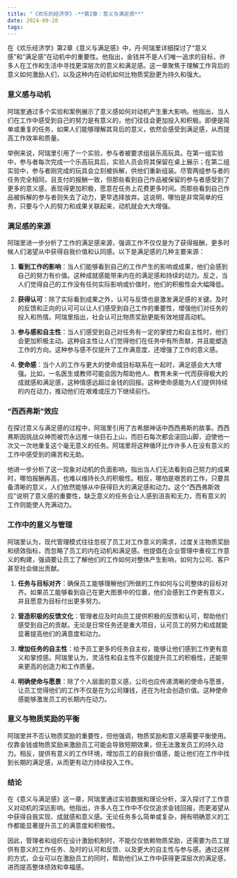 ```yaml
---
title: "《欢乐的经济学》-**第2章：意义与满足感**"
date: 2024-09-28
tags: 
---
```

在《欢乐经济学》第2章《意义与满足感》中，丹·阿瑞里详细探讨了“意义感”和“满足感”在动机中的重要性。他指出，金钱并不是人们唯一追求的目标，许多人在工作和生活中寻找更深层次的意义和满足感。这一章聚焦于理解工作背后的意义如何激励人们，以及这种内在动机如何比物质奖励更为持久和强大。

### 意义感与动机

阿瑞里通过多个实验和案例展示了意义感如何对动机产生重大影响。他指出，当人们在工作中感受到自己的努力是有意义的，他们往往会更加投入和积极。即便是简单或重复的任务，如果人们能够理解其背后的意义，依然会感受到满足感，从而提高工作效率和质量。

举例来说，阿瑞里引用了一个实验，参与者被要求组装乐高玩具。在第一组实验中，参与者每次完成一个乐高玩具后，实验人员会将其保留在桌上展示；在第二组实验中，参与者刚完成的玩具会立刻被拆解，供他们重新组装。尽管两组参与者的任务完全相同，且支付的报酬一致，但那些看到自己作品被保留的参与者感受到了更多的意义感，表现得更加积极，愿意在任务上花费更多时间。而那些看到自己作品被拆解的参与者则失去了动力，更早选择放弃。这说明，哪怕是非常简单的任务，只要与个人的努力和成果关联起来，动机就会大大增强。

### 满足感的来源

阿瑞里进一步分析了工作的满足感来源，强调工作不仅仅是为了获得报酬，更多时候人们渴望从中获得自我价值和认同感。以下是满足感的几种主要来源：

1. **看到工作的影响**：当人们能够看到自己的工作产生的影响或成果，他们会感到自己的努力有价值。这种成就感能带来内在的满足感和持续的动力。反之，当人们觉得自己的工作没有任何实际影响或价值时，他们的积极性会大幅降低。

2. **获得认可**：除了实际看到成果之外，认可与反馈也是激发满足感的关键。及时的反馈和正向的认可可以让人们感受到自己工作的重要性，增强他们对任务的投入和热情。阿瑞里指出，社会认可比物质奖励更能有效地提高动机。

3. **参与感和自主性**：当人们感受到自己对任务有一定的掌控力和自主性时，他们会更加积极主动。这种自主性让人们觉得他们在任务中有所贡献，并且能塑造工作的方向。这种参与感不仅提升了工作满意度，还增强了工作的意义感。

4. **使命感**：当个人的工作与更大的使命或目标联系在一起时，满足感会大大增强。比如，一名医生或教师可能会因为帮助他人、教育未来一代而获得极大的成就感和满足感，这种情感远超过金钱的回报。这种使命感能为人们提供持续的内在动力，推动他们在艰难或压力下继续前行。

### “西西弗斯”效应

在探讨意义与满足感的过程中，阿瑞里引用了古希腊神话中西西弗斯的故事。西西弗斯因挑战众神而被罚永远推一块巨石上山，而巨石每次都会滚回山脚，迫使他一次又一次地重复这个毫无意义的任务。阿瑞里将这种循环比作许多人在没有意义的工作中感受到的痛苦和无助。

他进一步分析了这一现象对动机的负面影响，指出当人们无法看到自己努力的成果时，哪怕报酬再高，也难以维持长久的积极性。相反，哪怕是艰苦的工作，只要具备清晰的意义，人们依然能够从中获得巨大的满足感和动力。这个“西西弗斯效应”说明了意义感的重要性，缺乏意义的任务会让人感到沮丧和无力，而有意义的工作则能使人充满动力。

### 工作中的意义与管理

阿瑞里认为，现代管理模式往往忽视了员工对工作意义的需求，过度关注物质奖励和绩效指标，而忽略了员工的内在动机和满足感。他提倡在企业管理中重视工作意义的构建，强调要让员工了解他们的工作如何对整体产生影响，如何为公司、客户甚至社会做出贡献。

1. **任务与目标对齐**：确保员工能够理解他们所做的工作如何与公司整体的目标对齐。如果员工能够看到自己在更大图景中的位置，他们会感到工作更有意义，并且愿意为目标付出更多努力。

2. **营造积极的反馈文化**：管理者应及时向员工提供积极的反馈和认可，帮助他们感受到自己的贡献。无论是日常任务还是重大项目，认可员工的努力和成就能显著提高他们的满意度和动力。

3. **增加任务的自主性**：给予员工更多的任务自主权，能够让他们感到工作更有意义和掌控感。阿瑞里认为，灵活性和自主性不仅能提升员工的积极性，还能带来更高的创造力和工作质量。

4. **明确使命与愿景**：除了个人层面的意义感，公司也应传递清晰的使命与愿景，让员工觉得他们的工作不仅是在为公司赚钱，还在为社会创造价值。这种使命感能够激发员工的长期内在动力。

### 意义与物质奖励的平衡

阿瑞里并不否认物质奖励的重要性，但他强调，物质奖励和意义感需要平衡使用。仅靠金钱或物质奖励来激励员工可能会导致短期效果，但无法激发员工的持久动力。相反，提供有意义的工作环境，增加员工的自我价值感，能让他们在工作中找到长期的满足感，从而更有动力持续投入工作。

### 结论

在《意义与满足感》这一章，阿瑞里通过实验数据和理论分析，深入探讨了工作意义对动机的深远影响。他指出，许多人在工作中不仅仅追求金钱回报，而更渴望从中获得自我实现、成就感和意义感。无论任务多么简单或复杂，拥有明确意义的工作都能显著提升员工的满意度和积极性。

因此，管理者和组织在设计激励机制时，不能仅仅依赖物质奖励，还需要为员工提供有意义的工作任务、及时的认可和反馈、以及更大的自主性与参与感。通过这样的方式，企业可以在激励员工的同时，帮助他们从工作中获得更深层次的满足感，进而提高整体绩效和幸福感。